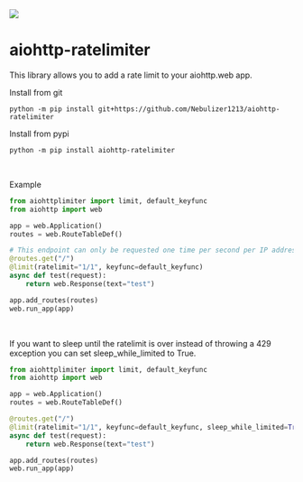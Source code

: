 <a href="https://jgltechnologies.com/discord">
<img src="https://discord.com/api/guilds/844418702430175272/embed.png">
</a>

# aiohttp-ratelimiter

This library allows you to add a rate limit to your aiohttp.web app.


Install from git
```
python -m pip install git+https://github.com/Nebulizer1213/aiohttp-ratelimiter
```

Install from pypi
```
python -m pip install aiohttp-ratelimiter
```

<br>


Example

```python
from aiohttplimiter import limit, default_keyfunc
from aiohttp import web

app = web.Application()
routes = web.RouteTableDef()

# This endpoint can only be requested one time per second per IP address.
@routes.get("/")
@limit(ratelimit="1/1", keyfunc=default_keyfunc)
async def test(request):
    return web.Response(text="test")

app.add_routes(routes)
web.run_app(app)
```

<br>

If you want to sleep until the ratelimit is over instead of throwing a 429 exception you can set sleep_while_limited to True.

```python
from aiohttplimiter import limit, default_keyfunc
from aiohttp import web

app = web.Application()
routes = web.RouteTableDef()

@routes.get("/")
@limit(ratelimit="1/1", keyfunc=default_keyfunc, sleep_while_limited=True)
async def test(request):
    return web.Response(text="test")

app.add_routes(routes)
web.run_app(app)
```



